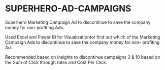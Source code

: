 # SUPERHERO-AD-CAMPAIGNS
 Superhero Marketing Campaign Ad to discontinue to save the company money for non-profiting Ads. 

 Used Excel and Power BI for Visualizationtor find out which of the Marketing Campaign Ads to discontinue to save the company money for non- 
 profiting Ad. 

Recommended based on insights to discontinue campaigns 3 & 10 based on the Sum of Click through rates and Cost Per Click.

